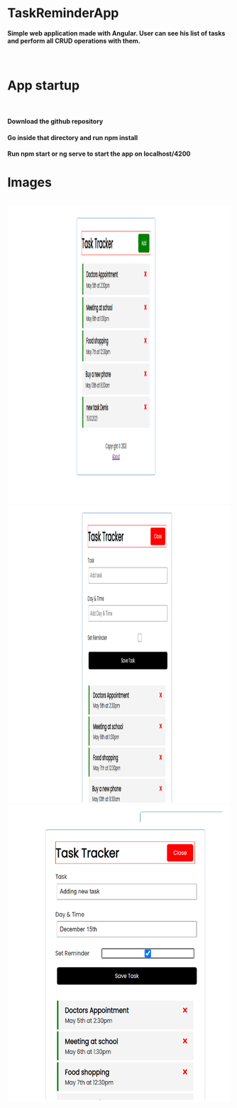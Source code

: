 # TaskReminderApp

#### Simple web application made with Angular. User can see his list of tasks and perform all CRUD operations with them.
<br />

# App startup
<br />

#### Download the github repository
#### Go inside that directory and run npm install
#### Run npm start or ng serve to start the app on localhost/4200

# Images
<br />

<img src="Images/img1.png" width="950" height="670">  
<img src="Images/img2.png" width="950" height="670">      
<img src="Images/img3.png" width="950" height="670">  
